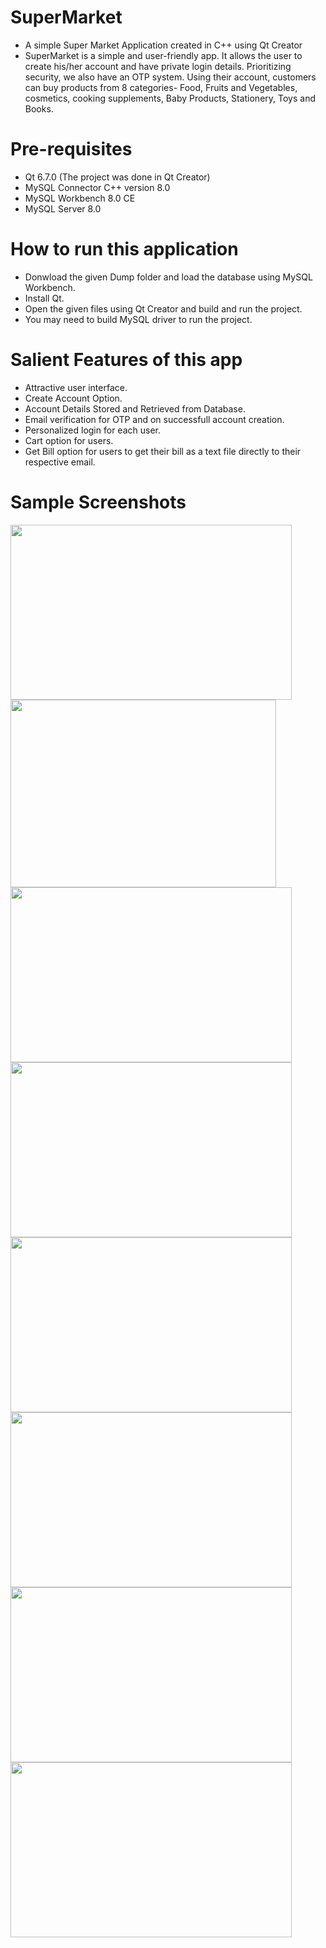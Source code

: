 # SuperMarket
- A simple Super Market Application created in C++ using Qt Creator
- SuperMarket is a simple and user-friendly app. It allows the user to create his/her account and have 
private login details. Prioritizing security, we also have an OTP system. Using 
their account, customers can buy products from 8 categories- Food, Fruits and 
Vegetables, cosmetics, cooking supplements, Baby Products, Stationery, Toys 
and Books.  

# Pre-requisites
- Qt 6.7.0 (The project was done in Qt Creator)
- MySQL Connector C++ version 8.0
- MySQL Workbench 8.0 CE
- MySQL Server 8.0

# How to run this application
- Donwload the given Dump folder and load the database using MySQL Workbench.
- Install Qt.
- Open the given files using Qt Creator and build and run the project.
- You may need to build MySQL driver to run the project.

# Salient Features of this app
- Attractive user interface.
- Create Account Option.
- Account Details Stored and Retrieved from Database.
- Email verification for OTP and on successfull account creation.
- Personalized login for each user.
- Cart option for users.
- Get Bill option for users to get their bill as a text file directly to their respective email.

# Sample Screenshots
<img src="https://github.com/Arora962/SuperMarket/assets/157892517/2d1e047f-3b2f-418a-9e6f-ac69ff755b82.png" width="450" height="280">
<img src="https://github.com/Arora962/SuperMarket/assets/157892517/c2e95ff5-4b4e-471c-a019-c412c12b366ac.png" width="425" height="300">
<img src="https://github.com/Arora962/SuperMarket/assets/157892517/d4a7e03c-c8ca-4fb0-8be4-766e8901242c.png" width="450" height="280">
<img src="https://github.com/Arora962/SuperMarket/assets/157892517/b1a606e4-0cd5-40d3-a323-3ada82c2c37f.png" width="450" height="280">
<img src="https://github.com/Arora962/SuperMarket/assets/157892517/15c949eb-1a27-44f5-ba0d-1ed2c0cc578a.png" width="450" height="280">
<img src="https://github.com/Arora962/SuperMarket/assets/157892517/19a72780-229f-4de4-acfa-cec1832e36f3.png" width="450" height="280">
<img src="https://github.com/Arora962/SuperMarket/assets/157892517/1cf5ab33-a21c-4485-b392-b81d10df2c8e.png" width="450" height="280">
<img src="https://github.com/Arora962/SuperMarket/assets/157892517/73d29341-4941-4345-87de-5832fe4c4114.png" width="450" height="280">

